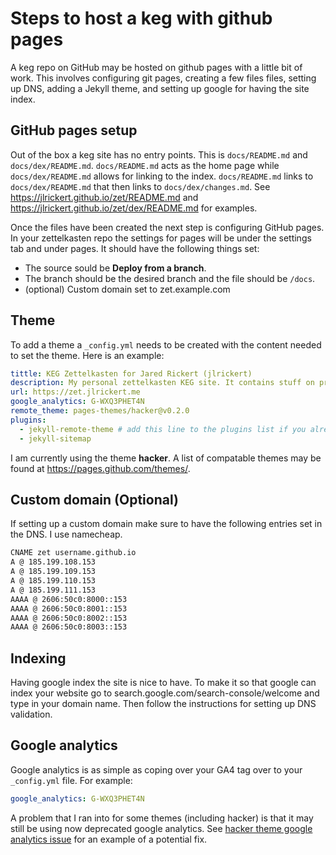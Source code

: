 # Steps to host a keg with github pages

A keg repo on GitHub may be hosted on github pages with a little bit of work. This involves configuring git pages, creating a few files files, setting up DNS, adding a Jekyll theme, and setting up google for having the site index.

## GitHub pages setup

Out of the box a keg site has no entry points. This is `docs/README.md` and `docs/dex/README.md`. `docs/README.md` acts as the home page while `docs/dex/README.md` allows for linking to the index. `docs/README.md` links to `docs/dex/README.md` that then links to `docs/dex/changes.md`. See https://jlrickert.github.io/zet/README.md and https://jlrickert.github.io/zet/dex/README.md for examples.

Once the files have been created the next step is configuring GitHub pages. In your zettelkasten repo the settings for pages will be under the settings tab and under pages. It should have the following things set:

- The source sould be **Deploy from a branch**.
- The branch should be the desired branch and the file should be `/docs`.
- (optional) Custom domain set to zet.example.com

## Theme

To add a theme a `_config.yml` needs to be created with the content needed to set the theme. Here is an example:

```yaml
tittle: KEG Zettelkasten for Jared Rickert (jlrickert)
description: My personal zettelkasten KEG site. It contains stuff on pretty much any topic I feel like writing about.
url: https://zet.jlrickert.me
google_analytics: G-WXQ3PHET4N
remote_theme: pages-themes/hacker@v0.2.0
plugins:
  - jekyll-remote-theme # add this line to the plugins list if you already have one
  - jekyll-sitemap
```

I am currently using the theme **hacker**. A list of compatable themes may be found at https://pages.github.com/themes/.

## Custom domain (Optional)

If setting up a custom domain make sure to have the following entries set in the DNS. I use namecheap.

```txt
CNAME zet username.github.io
A @ 185.199.108.153
A @ 185.199.109.153
A @ 185.199.110.153
A @ 185.199.111.153
AAAA @ 2606:50c0:8000::153
AAAA @ 2606:50c0:8001::153
AAAA @ 2606:50c0:8002::153
AAAA @ 2606:50c0:8003::153
```

## Indexing

Having google index the site is nice to have. To make it so that google can index your website go to search.google.com/search-console/welcome and type in your domain name. Then follow the instructions for setting up DNS validation.

## Google analytics

Google analytics is as simple as coping over your GA4 tag over to your `_config.yml` file. For example:

```yaml
google_analytics: G-WXQ3PHET4N
```

A problem that I ran into for some themes (including hacker) is that it may still be using now deprecated google analytics. See [hacker theme google analytics issue](../267?T) for an example of a potential fix.
